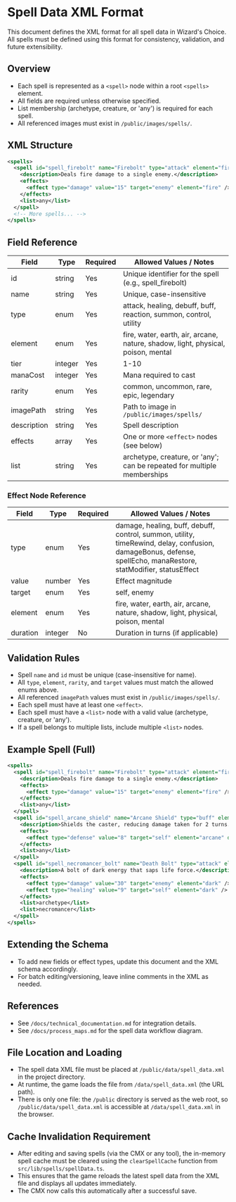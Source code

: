 # Spell Data XML Format

This document defines the XML format for all spell data in Wizard's Choice. All spells must be defined using this format for consistency, validation, and future extensibility.

## Overview
- Each spell is represented as a `<spell>` node within a root `<spells>` element.
- All fields are required unless otherwise specified.
- List membership (archetype, creature, or 'any') is required for each spell.
- All referenced images must exist in `/public/images/spells/`.

## XML Structure
```xml
<spells>
  <spell id="spell_firebolt" name="Firebolt" type="attack" element="fire" tier="1" manaCost="10" rarity="common" imagePath="/images/spells/firebolt.png">
    <description>Deals fire damage to a single enemy.</description>
    <effects>
      <effect type="damage" value="15" target="enemy" element="fire" />
    </effects>
    <list>any</list>
  </spell>
  <!-- More spells... -->
</spells>
```

## Field Reference
| Field         | Type     | Required | Allowed Values / Notes                                                                 |
|--------------|----------|----------|---------------------------------------------------------------------------------------|
| id           | string   | Yes      | Unique identifier for the spell (e.g., spell_firebolt)                                |
| name         | string   | Yes      | Unique, case-insensitive                                                              |
| type         | enum     | Yes      | attack, healing, debuff, buff, reaction, summon, control, utility                     |
| element      | enum     | Yes      | fire, water, earth, air, arcane, nature, shadow, light, physical, poison, mental      |
| tier         | integer  | Yes      | 1-10                                                                                  |
| manaCost     | integer  | Yes      | Mana required to cast                                                                 |
| rarity       | enum     | Yes      | common, uncommon, rare, epic, legendary                                               |
| imagePath    | string   | Yes      | Path to image in `/public/images/spells/`                                             |
| description  | string   | Yes      | Spell description                                                                     |
| effects      | array    | Yes      | One or more `<effect>` nodes (see below)                                              |
| list         | string   | Yes      | archetype, creature, or 'any'; can be repeated for multiple memberships               |

### Effect Node Reference
| Field     | Type     | Required | Allowed Values / Notes                                                                 |
|-----------|----------|----------|---------------------------------------------------------------------------------------|
| type      | enum     | Yes      | damage, healing, buff, debuff, control, summon, utility, timeRewind, delay, confusion, damageBonus, defense, spellEcho, manaRestore, statModifier, statusEffect |
| value     | number   | Yes      | Effect magnitude                                                                      |
| target    | enum     | Yes      | self, enemy                                                                           |
| element   | enum     | Yes      | fire, water, earth, air, arcane, nature, shadow, light, physical, poison, mental      |
| duration  | integer  | No       | Duration in turns (if applicable)                                                     |

## Validation Rules
- Spell `name` and `id` must be unique (case-insensitive for name).
- All `type`, `element`, `rarity`, and `target` values must match the allowed enums above.
- All referenced `imagePath` values must exist in `/public/images/spells/`.
- Each spell must have at least one `<effect>`.
- Each spell must have a `<list>` node with a valid value (archetype, creature, or 'any').
- If a spell belongs to multiple lists, include multiple `<list>` nodes.

## Example Spell (Full)
```xml
<spells>
  <spell id="spell_firebolt" name="Firebolt" type="attack" element="fire" tier="1" manaCost="10" rarity="common" imagePath="/images/spells/firebolt.png">
    <description>Deals fire damage to a single enemy.</description>
    <effects>
      <effect type="damage" value="15" target="enemy" element="fire" />
    </effects>
    <list>any</list>
  </spell>
  <spell id="spell_arcane_shield" name="Arcane Shield" type="buff" element="arcane" tier="1" manaCost="12" rarity="common" imagePath="/images/spells/arcane-shield.png">
    <description>Shields the caster, reducing damage taken for 2 turns.</description>
    <effects>
      <effect type="defense" value="8" target="self" element="arcane" duration="2" />
    </effects>
    <list>any</list>
  </spell>
  <spell id="spell_necromancer_bolt" name="Death Bolt" type="attack" element="dark" tier="2" manaCost="20" rarity="rare" imagePath="/images/spells/necromancer-bolt.jpg">
    <description>A bolt of dark energy that saps life force.</description>
    <effects>
      <effect type="damage" value="30" target="enemy" element="dark" />
      <effect type="healing" value="9" target="self" element="dark" />
    </effects>
    <list>archetype</list>
    <list>necromancer</list>
  </spell>
</spells>
```

## Extending the Schema
- To add new fields or effect types, update this document and the XML schema accordingly.
- For batch editing/versioning, leave inline comments in the XML as needed.

## References
- See `/docs/technical_documentation.md` for integration details.
- See `/docs/process_maps.md` for the spell data workflow diagram.

## File Location and Loading
- The spell data XML file must be placed at `/public/data/spell_data.xml` in the project directory.
- At runtime, the game loads the file from `/data/spell_data.xml` (the URL path).
- There is only one file: the `/public` directory is served as the web root, so `/public/data/spell_data.xml` is accessible at `/data/spell_data.xml` in the browser.

## Cache Invalidation Requirement

- After editing and saving spells (via the CMX or any tool), the in-memory spell cache must be cleared using the `clearSpellCache` function from `src/lib/spells/spellData.ts`.
- This ensures that the game reloads the latest spell data from the XML file and displays all updates immediately.
- The CMX now calls this automatically after a successful save. 